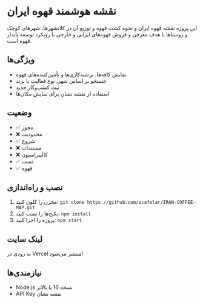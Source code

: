 # نقشه هوشمند قهوه ایران

این پروژه نقشه قهوه ایران و نحوه کشت قهوه و توزیع آن در کلانشهرها، شهرهای کوچک و روستاها با هدف معرفی و فروش قهوه‌های ایرانی و خارجی با رویکرد توسعه پایدار قهوه است.

## ویژگی‌ها
- نمایش کافه‌ها، برشته‌کاری‌ها و تأمین‌کننده‌های قهوه
- جستجو بر اساس شهر، نوع فعالیت یا برند
- ثبت کسب‌وکار جدید
- استفاده از نقشه نشان برای نمایش مکان‌ها

## وضعیت
- ✅ مجوز
- ❌ محدودیت
- ✅ شروع
- ❌ مستندات
- ❌ کالیبراسیون
- ✅ تست
- ✅ قهوه

## نصب و راه‌اندازی
1. مخزن را کلون کنید: `git clone https://github.com/zcafelar/IRAN-COFFEE-MAP.git`
2. پکیج‌ها را نصب کنید: `npm install`
3. پروژه را اجرا کنید: `npm start`

## لینک سایت
به زودی در Vercel منتشر می‌شود!

## نیازمندی‌ها
- Node.js نسخه 16 یا بالاتر
- API Key نقشه نشان
